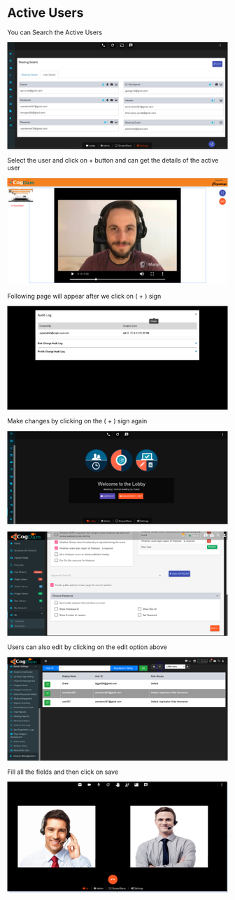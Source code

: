 # Active Users

You can Search the Active Users 

![](../.gitbook/assets/image%20%2846%29.png)

Select the user and click on + button and can get the details of the active user

![](../.gitbook/assets/image%20%2847%29.png)

Following page will appear after we click on \( + \) sign

![](../.gitbook/assets/image%20%28236%29.png)

Make changes by clicking on the \( + \) sign again

![](../.gitbook/assets/image%20%28112%29.png)

![](../.gitbook/assets/image%20%2860%29.png)

Users can also edit by clicking on the edit option above

![](../.gitbook/assets/image%20%28233%29.png)

Fill all the fields and then click on save

![](../.gitbook/assets/image%20%28141%29.png)

